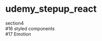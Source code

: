 # udemy_stepup_react
section4</br>
#16 styled components</br>
#17 Emotion</br>
<!-- #17 Emotion -->

